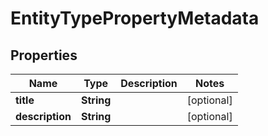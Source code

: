 

# EntityTypePropertyMetadata

## Properties

Name | Type | Description | Notes
------------ | ------------- | ------------- | -------------
**title** | **String** |  |  [optional]
**description** | **String** |  |  [optional]




